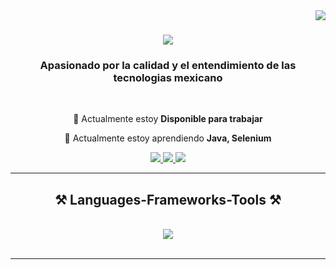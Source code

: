 <img align="right" src="https://visitor-badge.laobi.icu/badge?page_id=JavierMeO.JavierMeO" />

<h1 align="center">
    <img src="https://readme-typing-svg.herokuapp.com/?font=Righteous&size=35&center=true&vCenter=true&width=500&height=70&duration=4000&lines=Yo+soy+Javier!+👋;+y+Gracias+por+visitarme!;" />
</h1>

<h3 align="center">Apasionado por la calidad y el entendimiento de las tecnologias mexicano </h3>

<br/>

<div align="center">
 
 🔭 Actualmente estoy **Disponible para trabajar**
 
 🌱 Actualmente estoy aprendiendo **Java, Selenium**

 </div>
 
<div align="center"> 
  <a href="mailto:mezaolivasjavier50@gmail.com">
    <img src="https://img.shields.io/badge/Gmail-333333?style=for-the-badge&logo=gmail&logoColor=red" />
  </a>
  <a href="https://www.linkedin.com/in/meza-olivas-javier/" target="_blank">
    <img src="https://img.shields.io/badge/LinkedIn-0077B5?style=for-the-badge&logo=linkedin&logoColor=white" target="_blank" />
  </a>
  <a href="https://github.com/JavierMeO" target="_blank">
     <img src="https://img.shields.io/badge/Portfolio-FF5722?style=for-the-badge&logo=todoist&logoColor=white" target="_blank" /> <!-- sqlite, safari, google-chrome are other good icon options -->
  </a>
</div>

 <hr/>
 
<h2 align="center">⚒️ Languages-Frameworks-Tools ⚒️</h2>
<br/>
<div align="center">
    <img src="https://skillicons.dev/icons?i=python,pycharm,selenium,postman,git,github,jira" />
</div>

<br/>
<hr/>

